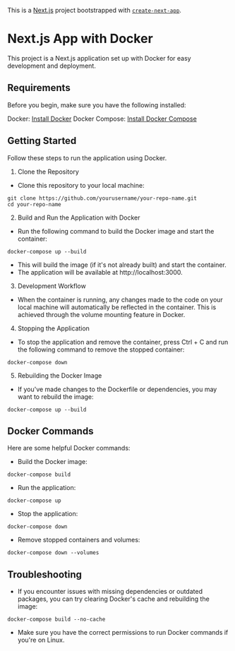This is a [Next.js](https://nextjs.org) project bootstrapped with [`create-next-app`](https://nextjs.org/docs/pages/api-reference/create-next-app).

# Next.js App with Docker

This project is a Next.js application set up with Docker for easy development and deployment.

## Requirements

Before you begin, make sure you have the following installed:

Docker: [Install Docker](https://docs.docker.com/engine/install/)
Docker Compose: [Install Docker Compose](https://docs.docker.com/compose/install/)

## Getting Started

Follow these steps to run the application using Docker.

1. Clone the Repository
* Clone this repository to your local machine:
```
git clone https://github.com/yourusername/your-repo-name.git
cd your-repo-name
```
2. Build and Run the Application with Docker
* Run the following command to build the Docker image and start the container:
```
docker-compose up --build
```
* This will build the image (if it's not already built) and start the container.
* The application will be available at http://localhost:3000.

3. Development Workflow
* When the container is running, any changes made to the code on your local machine will automatically be reflected in the container. This is achieved through the volume mounting feature in Docker.

4. Stopping the Application
* To stop the application and remove the container, press Ctrl + C and run the following command to remove the stopped container:
```
docker-compose down
```
5. Rebuilding the Docker Image
* If you've made changes to the Dockerfile or dependencies, you may want to rebuild the image:
```
docker-compose up --build
```

## Docker Commands

Here are some helpful Docker commands:

* Build the Docker image:
```
docker-compose build
```
* Run the application:
```
docker-compose up
```
* Stop the application:
```
docker-compose down
```
* Remove stopped containers and volumes:
```
docker-compose down --volumes
```

## Troubleshooting

* If you encounter issues with missing dependencies or outdated packages, you can try clearing Docker's cache and rebuilding the image:
```
docker-compose build --no-cache
```
* Make sure you have the correct permissions to run Docker commands if you're on Linux.